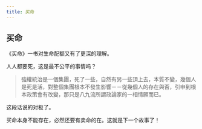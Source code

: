 ```yaml
---
title: 买命
---
```


## 买命

《买命》一书对生命配额又有了更深的理解。

人人都要死，这是最不公平的事情吗？

>強權統治是一個集團，死了一些，自然有另一些頂上去，本質不變，幾個人是死是活，對整個集團根本不發生影響－－從幾個人的存在與否，引申到根本政策會有改變，那只是八九流所謂政論家的一相情願而已。

这段话说的对极了。

买命本身不能存在，必然还要有卖命的在。这就是下一个故事了！